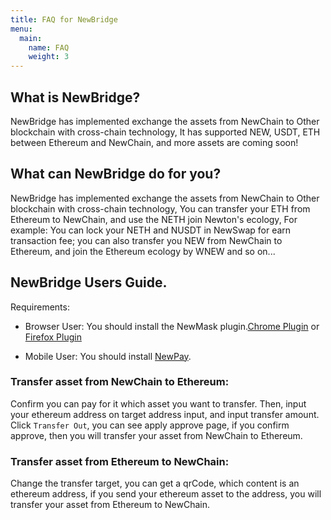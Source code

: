 ```yaml
---
title: FAQ for NewBridge
menu:
  main:
    name: FAQ
    weight: 3
---
```


## What is NewBridge?

NewBridge has implemented exchange the assets from NewChain to Other blockchain with cross-chain technology,
It has supported NEW, USDT, ETH between Ethereum and NewChain, and more assets are coming soon!

## What can NewBridge do for you?

NewBridge has implemented exchange the assets from NewChain to Other blockchain with cross-chain technology,
You can transfer your ETH from Ethereum to NewChain, and use the NETH join Newton's ecology, For example: You can
lock your NETH and NUSDT in NewSwap for earn transaction fee; you can also transfer you NEW from NewChain to Ethereum,
and join the Ethereum ecology by WNEW and so on...

## NewBridge Users Guide.

Requirements:

- Browser User: You should install the NewMask plugin.[Chrome Plugin](https://chrome.google.com/webstore/detail/newmask/moaehhjcfiempcbcglpmmppcdphmgkef?hl=zh-CN)
  or [Firefox Plugin](https://addons.mozilla.org/zh-CN/firefox/addon/newmask/?utm_source=addons.mozilla.org&utm_medium=referral&utm_content=search)

- Mobile User: You should install [NewPay](https://www.newtonproject.org/newpay/).

### Transfer asset from NewChain to Ethereum:

Confirm you can pay for it which asset you want to transfer. Then, input your ethereum address on target address input,
and input transfer amount. Click `Transfer Out`, you can see apply approve page, if you confirm approve, then you will transfer
your asset from NewChain to Ethereum.

### Transfer asset from Ethereum to NewChain:

Change the transfer target, you can get a qrCode, which content is an ethereum address, if you send your ethereum asset to the address,
you will transfer your asset from Ethereum to NewChain.
